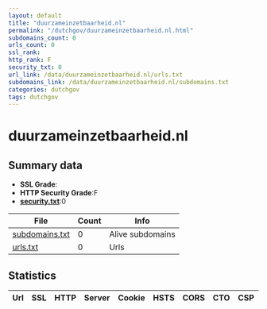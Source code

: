```yaml
---
layout: default
title: "duurzameinzetbaarheid.nl"
permalink: "/dutchgov/duurzameinzetbaarheid.nl.html"
subdomains_count: 0
urls_count: 0
ssl_rank: 
http_rank: F
security_txt: 0
url_link: /data/duurzameinzetbaarheid.nl/urls.txt
subdomains_link: /data/duurzameinzetbaarheid.nl/subdomains.txt
categories: dutchgov
tags: dutchgov
---
```



# duurzameinzetbaarheid.nl
## Summary data


 - **SSL Grade**:
 - **HTTP Security Grade**:F
 - **[security.txt](https://www.digitaleoverheid.nl/nieuws/standaard-security-txt-nu-verplicht-voor-overheid/)**:0


| File       | Count | Info |
|------------|-------|------|
|[subdomains.txt](/DutchGovScope/data/duurzameinzetbaarheid.nl/subdomains.txt)|0|Alive subdomains|
|[urls.txt](/DutchGovScope/data/duurzameinzetbaarheid.nl/urls.txt)|0|Urls|


## Statistics


| Url | SSL | HTTP | Server | Cookie | HSTS | CORS | CTO | CSP | XFO | XXP | RP |FP| Tech |Title |
|--------|-------|-------|------|------|------|------|------|------|------|------|------|------|------|------|


